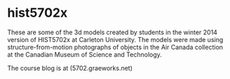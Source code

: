hist5702x
=========
These are some of the 3d models created by students in the winter 2014 version of HIST5702x at Carleton University. The models were made using structure-from-motion photographs of objects in the Air Canada collection at the Canadian Museum of Science and Technology.

The course blog is at (5702.graeworks.net)

